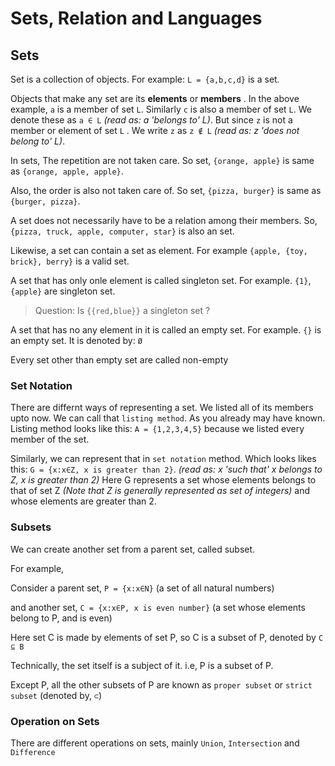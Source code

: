 Sets, Relation and Languages
========


## Sets

Set is a collection of objects.  For example: `L = {a,b,c,d}` is a set.

Objects that make any set are its **elements** or **members** . In the above example, `a` is a member of set `L`. Similarly `c`  is also a member of set `L`. We denote these as `a ∈ L` *(read as: a 'belongs to' L)*. But since `z` is not a member or element of set `L` . We write `z` as `z ∉ L` *(read as: z 'does not belong to' L)*.

In sets, The repetition are not taken care. So set, `{orange, apple}` is same as `{orange, apple, apple}`.

Also, the order is also not taken care of. So set, `{pizza, burger}` is same as `{burger, pizza}`.

A set does not necessarily have to be a relation among their members. So, `{pizza, truck, apple, computer, star}` is also an set.

Likewise, a set can contain a set as element. For example `{apple, {toy, brick}, berry}` is a valid set.

A set that has only onle element is called singleton set. For example. `{1}`, `{apple}`  are singleton set.

> Question: Is `{{red,blue}}` a singleton set ?

A set that has no any element in it is called an empty set. For example. `{}` is an empty set. It is denoted by: `Ø`

Every set other than empty set are called non-empty


### Set Notation

There are differnt ways of representing a set. We listed all of its members upto now. We can call that `listing method`. As you already may have known. Listing method looks like this: `A = {1,2,3,4,5}` because we listed every member of the set.

Similarly, we can represent that in `set notation` method. Which looks likes this: `G = {x:x∈Z, x is greater than 2}`. *(read as: x 'such that' x belongs to Z, x is greater than 2)* Here G represents a set whose elements belongs to that of set Z *(Note that Z is generally represented as set of integers)* and whose elements are greater than 2.

### Subsets

We can create another set from a parent set, called subset.

For example,

Consider a parent set, `P = {x:x∈N}` (a set of all natural numbers)

and another set, `C = {x:x∈P, x is even number}`  (a set whose elements belong to P, and is even) 

Here set C is made by elements of set P, so C is a subset of P, denoted by `C ⊆ B`

Technically, the set itself is a subject of it. i.e, P is a subset of P.

Except P, all the other subsets of P are known as `proper subset` or `strict subset` (denoted by, `⊂`)

### Operation on Sets

There are different operations on sets, mainly `Union`, `Intersection` and `Difference`


